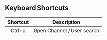 ## Keyboard Shortcuts


| Shortcut | Description |
|:-:|:-:|
| Ctrl+p | Open Channel / User search |
